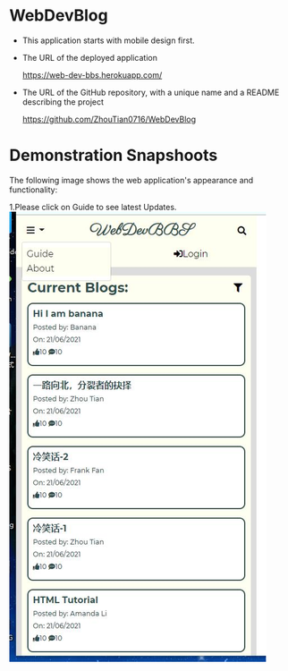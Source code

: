 # WebDevBlog

* This application starts with mobile design first.

* The URL of the deployed application

    https://web-dev-bbs.herokuapp.com/
    

* The URL of the GitHub repository, with a unique name and a README describing the project
    
    https://github.com/ZhouTian0716/WebDevBlog

# Demonstration Snapshoots
The following image shows the web application's appearance and functionality:

1.Please click on Guide to see latest Updates.
![landing page](./public/assets/readMeImg/1.jpg)